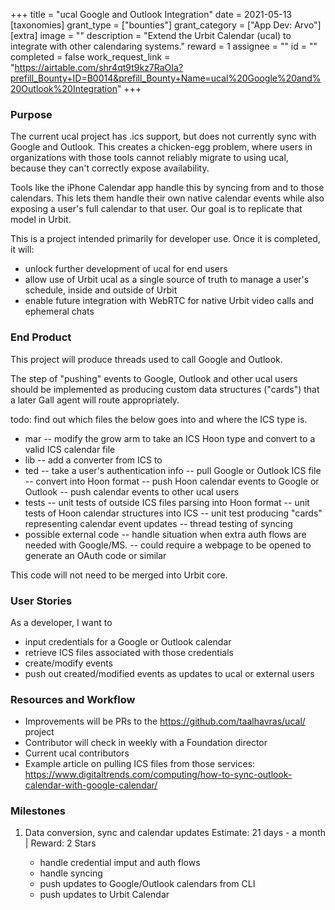 +++
title = "ucal Google and Outlook Integration"
date = 2021-05-13
[taxonomies]
grant_type = ["bounties"]
grant_category = ["App Dev: Arvo"]
[extra]
image = ""
description = "Extend the Urbit Calendar (ucal) to integrate with other calendaring systems."
reward = 1
assignee = ""
id = ""
completed = false
work_request_link = "https://airtable.com/shr4qt9t9kz7RaOIa?prefill_Bounty+ID=B0014&prefill_Bounty+Name=ucal%20Google%20and%20Outlook%20Integration"
+++
### Purpose

The current ucal project has .ics support, but does not currently sync with Google and Outlook. This creates a chicken-egg problem, where users in organizations with those tools cannot reliably migrate to using ucal, because they can't correctly expose availability.

Tools like the iPhone Calendar app handle this by syncing from and to those calendars. This lets them handle their own native calendar events while also exposing a user's full calendar to that user. Our goal is to replicate that model in Urbit.

This is a project intended primarily for developer use. Once it is completed, it will:

 - unlock further development of ucal for end users
 - allow use of Urbit ucal as a single source of truth to manage a user's schedule, inside and outside of Urbit
 - enable future integration with WebRTC for native Urbit video calls and ephemeral chats

### End Product

This project will produce threads used to call Google and Outlook.

The step of "pushing" events to Google, Outlook and other ucal users should be implemented as producing custom data structures ("cards") that a later Gall agent will route appropriately.

todo: find out which files the below goes into and where the ICS type is.

 - mar
  -- modify the grow arm to take an ICS Hoon type and convert to a valid ICS calendar file
 - lib
  -- add a converter from ICS to
 - ted
  -- take a user's authentication info
  -- pull Google or Outlook ICS file
  -- convert into Hoon format
  -- push Hoon calendar events to Google or Outlook
  -- push calendar events to other ucal users
 - tests
  -- unit tests of outside ICS files parsing into Hoon format
  -- unit tests of Hoon calendar structures into ICS
  -- unit test producing "cards" representing calendar event updates
  -- thread testing of syncing
 - possible external code
  -- handle situation when extra auth flows are needed with Google/MS.
  -- could require a webpage to be opened to generate an OAuth code or similar

This code will not need to be merged into Urbit core.

### User Stories

As a developer, I want to

 - input credentials for a Google or Outlook calendar
 - retrieve ICS files associated with those credentials
 - create/modify events
 - push out created/modified events as updates to ucal or external users

### Resources and Workflow
 - Improvements will be PRs to the https://github.com/taalhavras/ucal/ project
 - Contributor will check in weekly with a Foundation director
 - Current ucal contributors
 - Example article on pulling ICS files from those services: https://www.digitaltrends.com/computing/how-to-sync-outlook-calendar-with-google-calendar/

### Milestones

1) Data conversion, sync and calendar updates
   Estimate: 21 days - a month | Reward: 2 Stars

    - handle credential imput and auth flows
    - handle syncing
    - push updates to Google/Outlook calendars from CLI
    - push updates to Urbit Calendar


    
